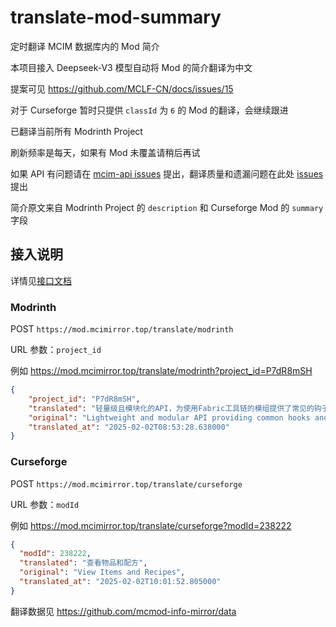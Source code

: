 # translate-mod-summary

定时翻译 MCIM 数据库内的 Mod 简介

本项目接入 Deepseek-V3 模型自动将 Mod 的简介翻译为中文

提案可见 <https://github.com/MCLF-CN/docs/issues/15>

对于 Curseforge 暂时只提供 `classId` 为 `6` 的 Mod 的翻译，会继续跟进

已翻译当前所有 Modrinth Project

刷新频率是每天，如果有 Mod 未覆盖请稍后再试

如果 API 有问题请在 [mcim-api issues](https://github.com/mcmod-info-mirror/mcim-api/issues) 提出，翻译质量和遗漏问题在此处 [issues](https://github.com/mcmod-info-mirror/translate-mod-summary/issues) 提出

简介原文来自 Modrinth Project 的 `description` 和 Curseforge Mod 的 `summary` 字段

## 接入说明

详情见[接口文档](https://mod.mcimirror.top/docs#/translate)

### Modrinth

POST `https://mod.mcimirror.top/translate/modrinth`

URL 参数：`project_id`

例如 <https://mod.mcimirror.top/translate/modrinth?project_id=P7dR8mSH>

```json
{
    "project_id": "P7dR8mSH",
    "translated": "轻量级且模块化的API，为使用Fabric工具链的模组提供了常见的钩子功能和互操作性措施。",
    "original": "Lightweight and modular API providing common hooks and intercompatibility measures utilized by mods using the Fabric toolchain.",
    "translated_at": "2025-02-02T08:53:28.638000"
}
```

### Curseforge

POST `https://mod.mcimirror.top/translate/curseforge`

URL 参数：`modId`

例如 <https://mod.mcimirror.top/translate/curseforge?modId=238222>

```json
{
  "modId": 238222,
  "translated": "查看物品和配方",
  "original": "View Items and Recipes",
  "translated_at": "2025-02-02T10:01:52.805000"
}
```

翻译数据见 <https://github.com/mcmod-info-mirror/data>